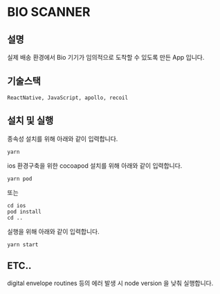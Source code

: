 # BIO SCANNER

## 설명
실제 배송 환경에서 Bio 기기가 임의적으로 도착할 수 있도록 만든 App 입니다.

## 기술스택
```ReactNative, JavaScript, apollo, recoil```

## 설치 및 실행
종속성 설치를 위해 아래와 같이 입력합니다.
```
yarn
```

ios 환경구축을 위한 cocoapod 설치를 위해 아래와 같이 입력합니다.
```
yarn pod
```
또는
```
cd ios
pod install
cd ..
```

실행을 위해 아래와 같이 입력합니다.
```
yarn start
```

## ETC..
digital envelope routines 등의 에러 발생 시 node version 을 낮춰 실행합니다.
